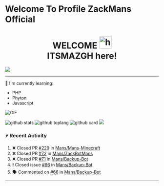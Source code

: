 # Welcome To Profile ZackMans Official

<h1 align="center">WELCOME <img src="https://user-images.githubusercontent.com/1303154/88677602-1635ba80-d120-11ea-84d8-d263ba5fc3c0.gif" width="40px" alt="hi"><br>ITSMAZGH here!</h1>
<img align="center" height="auto" src="https://i.ibb.co/qn9wdKk/252dfa1ec7fb.jpg=4"/>

---

:page_with_curl: I'm currently learning:
- PHP
- Phyton
- Javascript

<img align="center" fit="fill" alt="GIF" src="https://media.giphy.com/media/836HiJc7pgzy8iNXCn/giphy.gif" />


![github stats](https://github-readme-stats.vercel.app/api?username=ITSMAZGH&show_icons=true&theme=radical)
![github toplang](https://github-readme-stats.vercel.app/api/top-langs/?username=ITSMAZGH&layout=compact&theme=nightowl)
![github card](https://github-readme-stats.vercel.app/api/pin/?username=ITSMAZGH&repo=Backup-Bot&theme=dark)
![](https://github-profile-trophy.vercel.app/?username=ITSMAZGH&row=2&column=3)

### :zap: Recent Activity

<!--START_SECTION:activity-->
1. ❌ Closed PR [#229](https://github.com/ZackMans/Bot_Minecraft/pull/229) in [Mans/Mans-Minecraft](https://github.com/ZackMans/Backup-Bot)
2. ❌ Closed PR [#72](https://github.com/ZackMans/ZackBotMans/pull/72) in [Mans/ZackBotMans](https://github.com/ZackMans/ZackBotMans)
3. ❌ Closed PR [#71](https://github.com/ITSMAZGH/Backup-Bot/pull/71) in [Mans/Backup-Bot](https://github.com/ITSMAZGH/Backup-Bot)
4. ❗️ Closed issue [#66](https://github.com/ITSMAZGH/Backup-Bot/issues/66) in [Mans/Backup-Bot](https://github.com/ITSMAZGH/Backup-Bot)
5. 🗣 Commented on [#66](https://github.com/ITSMAZGH/Backup-Bot/issues/66) in [Mans/Backup-Bot](https://github.com/ITSMAZGH/Backup-Bot)
<!--END_SECTION:activity-->

---

<!--START_SECTION:waka-->

<!--END_SECTION:waka-->
